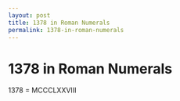 ```yaml
---
layout: post
title: 1378 in Roman Numerals
permalink: 1378-in-roman-numerals
---
```


# 1378 in Roman Numerals

1378 = MCCCLXXVIII
